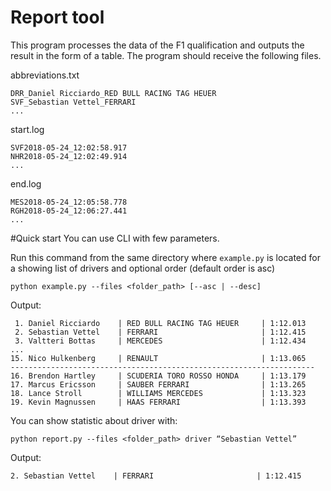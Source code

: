 # Report tool

This program processes the data of the F1 qualification and outputs the 
result in the form of a table.
The program should receive the following files.


abbreviations.txt
```
DRR_Daniel Ricciardo_RED BULL RACING TAG HEUER
SVF_Sebastian Vettel_FERRARI
...
```
start.log
```
SVF2018-05-24_12:02:58.917
NHR2018-05-24_12:02:49.914
...
```
end.log
```
MES2018-05-24_12:05:58.778
RGH2018-05-24_12:06:27.441
...
```

#Quick start
You can use CLI with few parameters.

Run this command from the same directory where ```example.py``` is located for a showing list of drivers and optional
order (default order is asc)
```
python example.py --files <folder_path> [--asc | --desc]
```
Output:
```
 1. Daniel Ricciardo    | RED BULL RACING TAG HEUER     | 1:12.013
 2. Sebastian Vettel    | FERRARI                       | 1:12.415
 3. Valtteri Bottas     | MERCEDES                      | 1:12.434
...
15. Nico Hulkenberg     | RENAULT                       | 1:13.065
--------------------------------------------------------------------
16. Brendon Hartley     | SCUDERIA TORO ROSSO HONDA     | 1:13.179
17. Marcus Ericsson     | SAUBER FERRARI                | 1:13.265
18. Lance Stroll        | WILLIAMS MERCEDES             | 1:13.323
19. Kevin Magnussen     | HAAS FERRARI                  | 1:13.393
```
You can show statistic about driver with:
```
python report.py --files <folder_path> driver “Sebastian Vettel”
```
Output:
```
2. Sebastian Vettel    | FERRARI                       | 1:12.415
```